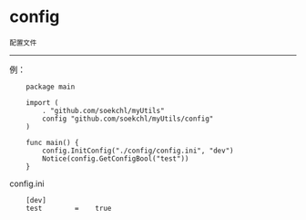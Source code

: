 # config
	
	配置文件
	
---

例：
```
	package main
	
	import (
		. "github.com/soekchl/myUtils"
		config "github.com/soekchl/myUtils/config"
	)
	
	func main() {
		config.InitConfig("./config/config.ini", "dev")
		Notice(config.GetConfigBool("test"))
	}
```

config.ini
```
	[dev]
	test		=	 true
```